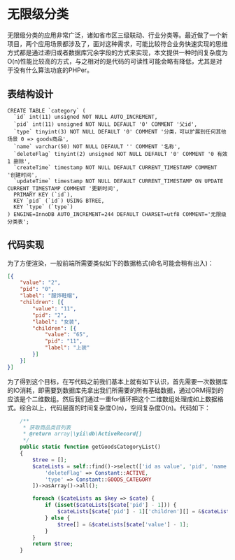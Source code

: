 # 无限级分类

无限级分类的应用非常广泛，诸如省市区三级联动、行业分类等。最近做了一个新项目，两个应用场景都涉及了，面对这种需求，可能比较符合业务快速实现的思维方式都是通过递归或者数据库冗余字段的方式来实现，本文提供一种时间复杂度为O(n)性能比较高的方式，与之相对的是代码的可读性可能会略有降低，尤其是对于没有什么算法功底的PHPer。

## 表结构设计

```
CREATE TABLE `category` (
  `id` int(11) unsigned NOT NULL AUTO_INCREMENT,
  `pid` int(11) unsigned NOT NULL DEFAULT '0' COMMENT '父id',
  `type` tinyint(3) NOT NULL DEFAULT '0' COMMENT '分类，可以扩展到任何其他场景 0 => goods商品',
  `name` varchar(50) NOT NULL DEFAULT '' COMMENT '名称',
  `deleteFlag` tinyint(2) unsigned NOT NULL DEFAULT '0' COMMENT '0 有效 1 删除',
  `createTime` timestamp NOT NULL DEFAULT CURRENT_TIMESTAMP COMMENT '创建时间',
  `updateTime` timestamp NOT NULL DEFAULT CURRENT_TIMESTAMP ON UPDATE CURRENT_TIMESTAMP COMMENT '更新时间',
  PRIMARY KEY (`id`),
  KEY `pid` (`id`) USING BTREE,
  KEY `type` (`type`)
) ENGINE=InnoDB AUTO_INCREMENT=244 DEFAULT CHARSET=utf8 COMMENT='无限级分类表';
```
## 代码实现
为了方便渲染，一般前端所需要类似如下的数据格式(命名可能会稍有出入)：
```json
[{
	"value": "2",
	"pid": "0",
	"label": "服饰鞋帽",
	"children": [{
		"value": "11",
		"pid": "2",
		"label": "女装",
		"children": [{
			"value": "65",
			"pid": "11",
			"label": "上装"
		}]
	}]
}]
```

为了得到这个目标，在写代码之前我们基本上就有如下认识，首先需要一次数据库的IO消耗，即需要到数据库先拿出我们所需要的所有基础数据，通过ORM得到的应该是个二维数组。然后我们通过一重for循环把这个二维数组处理成如上数据格式。综合以上，代码层面的时间复杂度O(n)，空间复杂度O(n)。代码如下：

```php
    /**
     * 获取商品类目列表
     * @return array|\yii\db\ActiveRecord[]
     */
    public static function getGoodsCategoryList()
    {
        $tree = [];
        $cateLists = self::find()->select(['id as value', 'pid', 'name as label'])->where([
            'deleteFlag' => Constant::ACTIVE,
            'type' => Constant::GOODS_CATEGORY
        ])->asArray()->all();

        foreach ($cateLists as $key => $cate) {
            if (isset($cateLists[$cate['pid'] - 1])) {
                $cateLists[$cate['pid'] - 1]['children'][] = &$cateLists[$key];
            } else {
                $tree[] = &$cateLists[$cate['value'] - 1];
            }
        }
        return $tree;
    }
```
